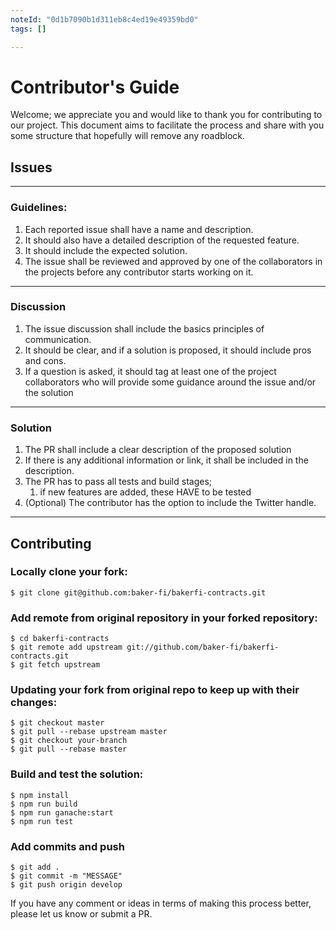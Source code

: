 ```yaml
---
noteId: "0d1b7090b1d311eb8c4ed19e49359bd0"
tags: []

---
```


# Contributor's Guide

Welcome; we appreciate you and would like to thank you for contributing to our project. This document aims to facilitate the process and share with you some structure that hopefully will remove any roadblock.

## Issues

---
### Guidelines:

1. Each reported issue shall have a name and description.
2. It should also have a detailed description of the requested feature.
3. It should include the expected solution.
4. The issue shall be reviewed and approved by one of the collaborators in the projects before any contributor starts working on it.
---
### Discussion

1. The issue discussion shall include the basics principles of communication.
2. It should be clear, and if a solution is proposed, it should include pros and cons.
3. If a question is asked, it should tag at least one of the project collaborators who will provide some guidance around the issue and/or the solution
---
### Solution

1. The PR shall include a clear description of the proposed solution
2. If there is any additional information or link, it shall be included in the description.
3. The PR has to pass all tests and build stages;
   1. if new features are added, these HAVE to be tested
4. (Optional) The contributor has the option to include the Twitter handle.
---

## Contributing

### Locally clone your fork:
```
$ git clone git@github.com:baker-fi/bakerfi-contracts.git
```

### Add remote from original repository in your forked repository:
```
$ cd bakerfi-contracts
$ git remote add upstream git://github.com/baker-fi/bakerfi-contracts.git
$ git fetch upstream
```

### Updating your fork from original repo to keep up with their changes:
```
$ git checkout master
$ git pull --rebase upstream master
$ git checkout your-branch
$ git pull --rebase master
```

### Build and test the solution:
```
$ npm install
$ npm run build
$ npm run ganache:start
$ npm run test
```

### Add commits and push
```
$ git add .
$ git commit -m "MESSAGE"
$ git push origin develop
```

If you have any comment or ideas in terms of making this process better, please let us know or submit a PR.
